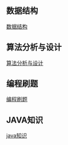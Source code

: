 ## 数据结构
[数据结构](./note/datastructure)
## 算法分析与设计
[算法分析与设计](./note/algorithm)
## 编程刷题
[编程刷题](./src/com/wztlink1013/problems/leetcode/editor/cn)
## JAVA知识
[java知识](./note/java)




